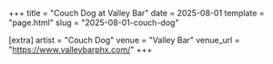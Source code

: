 +++
title = "Couch Dog at Valley Bar"
date = 2025-08-01
template = "page.html"
slug = "2025-08-01-couch-dog"

[extra]
artist = "Couch Dog"
venue = "Valley Bar"
venue_url = "https://www.valleybarphx.com/"
+++

